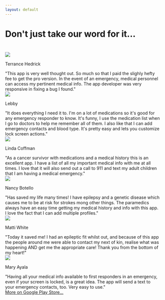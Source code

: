 ```yaml
---
layout: default
---
```

# Don't just take our word for it...

<div class="row justify-content-center review-row" style="margin-top: 42px">
  <div class="col-md-4 mb-3">
    <div class="review">
      <img src="https://lh3.googleusercontent.com/a-/AOh14GgQfW_ScYat8kyuVZ581NAF8P546uc8rUHNv4ujAw" class="rounded-circle">
      <p class="review-author">Terrance Hedrick</p>
      "This app is very well thought out. So much so that I paid the slighly hefty fee to get the pro version. In the event of an emergency, medical personnel can access my pertinent medical info. The app developer was very responsive in fixing a bug I found."
    </div>
  </div>
  <div class="col-md-4 mb-3">
    <div class="review">
      <img src="https://lh3.googleusercontent.com/a-/AOh14Gh0W_NTmKn8Y1NPpKdTBnFQ_WV4_8K4fZVlfKBKliE" class="rounded-circle">
      <p class="review-author">Lebby</p>
      "It does everything I need it to. I'm on a lot of medications so it's good for any emergency responder to know. It's funny, I use the medication list when I go to doctors to help me remember all of them. I also like that I can add emergency contacts and blood type. It's pretty easy and lets you customize lock screen actions."
    </div>
  </div>
  <div class="col-md-4">
    <div class="review">
      <img src="https://lh3.googleusercontent.com/a-/AOh14GgglP5bVskbHghxdWHPy5YkA4CDWaZjvW5mSpFaE2s" class="rounded-circle">
      <p class="review-author">Linda Coffman</p>
      "As a cancer survivor with medications and a medical history this is an excellent app. I have a list of all my important medical info with me at all times. I love that it will also send out a call to 911 and text my adult children that I am having a medical emergency."
    </div>
  </div>
</div>

<div class="row justify-content-center review-row">
    <div class="col-md-4">
      <div class="review">
        <img src="https://lh3.googleusercontent.com/-1KPlLCTdBfo/AAAAAAAAAAI/AAAAAAAAMj8/uWhgn5S9NiE/" class="rounded-circle">
        <p class="review-author">Nancy Botello</p>
        "Has saved my life many times! I have epilepsy and a genetic disease which causes me to be at risk for strokes mong other things. The paramedics always have an easy time getting my medical history and info with this app. I love the fact that I can add multiple profiles."
      </div>
    </div>
  <div class="col-md-4 mb-3">
    <div class="review">
      <img src="https://lh3.googleusercontent.com/-wHOh1UNxNbI/AAAAAAAAAAI/AAAAAAAAZEk/_zrmp7RdyEE/" class="rounded-circle">
      <p class="review-author">Matti White</p>
      "Today it saved me! I had an epileptic fit whilst out, and because of this app the people around me were able to contact my next of kin, realise what was happening AND get me the appropriate care! Thank you from the bottom of my heart!"
    </div>
  </div>
    <div class="col-md-4 mb-3">
      <div class="review">
        <img src="https://lh5.googleusercontent.com/-RGF1zfgIHPY/AAAAAAAAAAI/AAAAAAAAADM/Jf21KVQQcL4/" class="rounded-circle">
        <p class="review-author">Mary Ayala</p>
        "Having all your medical info available to first responders in an emergency, even if your screen is locked, is a great idea. The app will send a text to your emergency contacts, too. Very easy to use."
      </div>
    </div>
</div>

<div class="row justify-content-center review-row">
  <div class="col-md-4 text-center">
    <a href="https://play.google.com/store/apps/details?id=app.medicalid.free" title="Medica ID on Google Play Store">More on Google Play Store...</a>
  </div>
</div>
